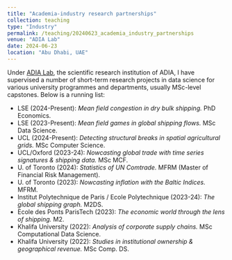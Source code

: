 ```yaml
---
title: "Academia-industry research partnerships"
collection: teaching
type: "Industry"
permalink: /teaching/20240623_academia_industry_partnerships
venue: "ADIA Lab"
date: 2024-06-23
location: "Abu Dhabi, UAE"
---
```


Under [ADIA Lab](https://www.adialab.ae/), the scientific research institution of ADIA, I have supervised a number of short-term research projects in data science for various university programmes and departments, usually MSc-level capstones. Below is a running list:

- LSE (2024-Present): *Mean field congestion in dry bulk shipping.* PhD Economics.
- LSE (2023-Present): *Mean field games in global shipping flows.* MSc Data Science.
- UCL (2024-Present): *Detecting structural breaks in spatial agricultural grids.* MSc Computer Science.
- UCL/Oxford (2023-24): *Nowcasting global trade with time series signatures & shipping data.* MSc MCF.
- U. of Toronto (2024): *Statistics of UN Comtrade.* MFRM (Master of Financial Risk Management).
- U. of Toronto (2023): *Nowcasting inflation with the Baltic Indices.* MFRM.
- Institut Polytechnique de Paris / Ecole Polytechnique (2023-24): *The global shipping graph.* M2DS.
- Ecole des Ponts ParisTech (2023): *The economic world through the lens of shipping.* M2.
- Khalifa University (2022): *Analysis of corporate supply chains.* MSc Computational Data Science.
- Khalifa University (2022): *Studies in institutional ownership & geographical revenue.* MSc Comp. DS.